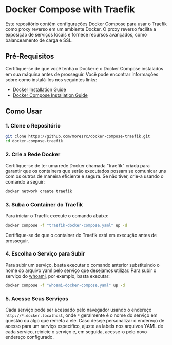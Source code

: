 # Docker Compose with Traefik
Este repositório contém configurações Docker Compose para usar o Traefik como proxy reverso em um ambiente Docker. O proxy reverso facilita a exposição de serviços locais e fornece recursos avançados, como balanceamento de carga e SSL.

## Pré-Requisitos
Certifique-se de que você tenha o Docker e o Docker Compose instalados em sua máquina antes de prosseguir. Você pode encontrar informações sobre como instalá-los nos seguintes links:

- [Docker Installation Guide](https://docs.docker.com/get-docker/)
- [Docker Compose Installation Guide](https://docs.docker.com/compose/install/)

## Como Usar
### 1. Clone o Repositório
```bash
git clone https://github.com/moresrc/docker-compose-traefik.git
cd docker-compose-traefik
```

### 2. Crie a Rede Docker
Certifique-se de ter uma rede Docker chamada "traefik" criada para garantir que os containers que serão executados possam se comunicar uns com os outros de maneira eficiente e segura. Se não tiver, crie-a usando o comando a seguir:
```bash
docker network create traefik
```
### 3. Suba o Container do Traefik
Para iniciar o Traefik execute o comando abaixo:
```bash
docker compose -f "traefik-docker-compose.yaml" up -d
```
Certifique-se de que o container do Traefik está em execução antes de prosseguir.

### 4. Escolha o Serviço para Subir
Para subir um serviço, basta executar o comando anterior substituindo o nome do arquivo yaml pelo serviço que desejamos utilizar. Para subir o serviço do [whoami](https://github.com/traefik/whoami), por exemplo, basta executar:
```bash
docker compose -f "whoami-docker-compose.yaml" up -d
```

### 5. Acesse Seus Serviços
Cada serviço pode ser acessado pelo navegador usando o endereço `http://*.docker.localhost`, onde `*` geralmente é o nome do serviço em questão ou algo que remeta a ele. Caso deseje personalizar o endereço de acesso para um serviço específico, ajuste as labels nos arquivos YAML de cada serviço, reinicie o serviço e, em seguida, acesse-o pelo novo endereço configurado.